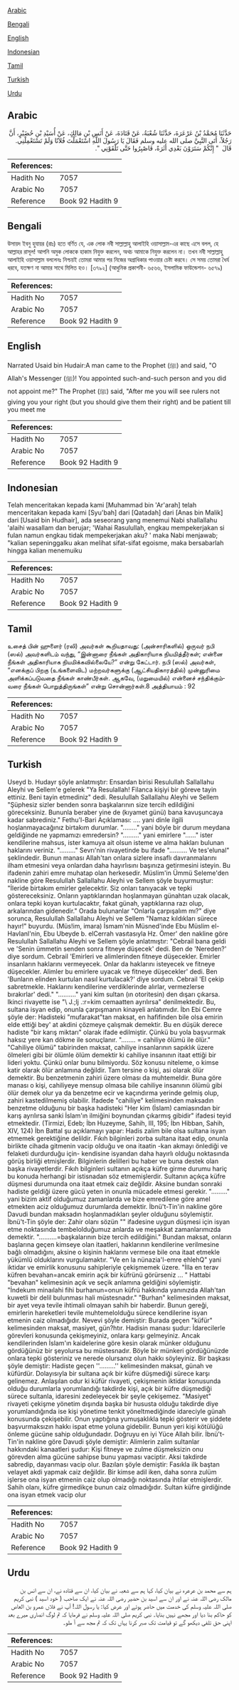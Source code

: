 [Arabic](#arabic)

[Bengali](#bengali)

[English](#english)

[Indonesian](#indonesian)

[Tamil](#tamil)

[Turkish](#turkish)

[Urdu](#urdu)

## Arabic


<div dir="rtl" lang="ar" style={{fontSize:'larger',backgroundColor:'#f8f9fa',padding:20}}>
حَدَّثَنَا مُحَمَّدُ بْنُ عَرْعَرَةَ، حَدَّثَنَا شُعْبَةُ، عَنْ قَتَادَةَ، عَنْ أَنَسِ بْنِ مَالِكٍ، عَنْ أُسَيْدِ بْنِ حُضَيْرٍ، أَنَّ رَجُلاً، أَتَى النَّبِيَّ صلى الله عليه وسلم فَقَالَ يَا رَسُولَ اللَّهِ اسْتَعْمَلْتَ فُلاَنًا وَلَمْ تَسْتَعْمِلْنِي‏.‏ قَالَ ‏ "‏ إِنَّكُمْ سَتَرَوْنَ بَعْدِي أَثَرَةً، فَاصْبِرُوا حَتَّى تَلْقَوْنِي ‏"‏‏.‏
</div>
<div style={{backgroundColor:'#f8f9fa',padding:20, marginBottom: 10}}><table> <thead> <tr> <th>References:</th> <th></th> </tr> </thead> <tbody><tr><td>Hadith No</td><td>7057</td></tr><tr><td>Arabic No</td><td>7057</td></tr><tr><td>Reference</td><td>Book 92 Hadith 9</td></tr></tbody></table></div>

## Bengali


<div dir="ltr" lang="bn" style={{fontSize:'larger',backgroundColor:'#f8f9fa',padding:20}}>
উসায়দ ইবনু হুযায়র (রাঃ) হতে বর্ণিত যে, এক লোক নবী সাল্লাল্লাহু আলাইহি ওয়াসাল্লাম-এর কাছে এসে বলল, হে আল্লাহর রাসূল! আপনি অমুক লোককে হাকাম নিযুক্ত করলেন, অথচ আমাকে নিযুক্ত করলেন না। তখন নবী সাল্লাল্লাহু আলাইহি ওয়াসাল্লাম বললেনঃ নিশ্চয়ই তোমরা আমার পর নিজের অগ্রাধিকার পাওয়ার চেষ্টা করবে। সে সময় তোমরা ধৈর্য ধরবে, যতক্ষণ না আমার সাথে মিলিত হও। [৩৭৯২] (আধুনিক প্রকাশনী- ৬৫৬৬, ইসলামিক ফাউন্ডেশন- ৬৫৭৯)
</div>
<div style={{backgroundColor:'#f8f9fa',padding:20, marginBottom: 10}}><table> <thead> <tr> <th>References:</th> <th></th> </tr> </thead> <tbody><tr><td>Hadith No</td><td>7057</td></tr><tr><td>Arabic No</td><td>7057</td></tr><tr><td>Reference</td><td>Book 92 Hadith 9</td></tr></tbody></table></div>

## English


<div dir="ltr" lang="en" style={{fontSize:'larger',backgroundColor:'#f8f9fa',padding:20}}>
Narrated Usaid bin Hudair:A man came to the Prophet (ﷺ) and said, "O Allah's Messenger (ﷺ)! You appointed such-and-such person and you did not appoint me?" The Prophet (ﷺ) said, "After me you will see rulers not giving you your right (but you should give them their right) and be patient till you meet me
</div>
<div style={{backgroundColor:'#f8f9fa',padding:20, marginBottom: 10}}><table> <thead> <tr> <th>References:</th> <th></th> </tr> </thead> <tbody><tr><td>Hadith No</td><td>7057</td></tr><tr><td>Arabic No</td><td>7057</td></tr><tr><td>Reference</td><td>Book 92 Hadith 9</td></tr></tbody></table></div>

## Indonesian


<div dir="ltr" lang="id" style={{fontSize:'larger',backgroundColor:'#f8f9fa',padding:20}}>
Telah menceritakan kepada kami [Muhammad bin 'Ar'arah] telah menceritakan kepada kami [Syu'bah] dari [Qatadah] dari [Anas bin Malik] dari [Usaid bin Hudhair], ada seseorang yang menemui Nabi shallallahu 'alaihi wasallam dan berujar; 'Wahai Rasulullah, engkau mempekerjakan si fulan namun engkau tidak mempekerjakan aku? ' maka Nabi menjawab; "kalian sepeninggalku akan melihat sifat-sifat egoisme, maka bersabarlah hingga kalian menemuiku
</div>
<div style={{backgroundColor:'#f8f9fa',padding:20, marginBottom: 10}}><table> <thead> <tr> <th>References:</th> <th></th> </tr> </thead> <tbody><tr><td>Hadith No</td><td>7057</td></tr><tr><td>Arabic No</td><td>7057</td></tr><tr><td>Reference</td><td>Book 92 Hadith 9</td></tr></tbody></table></div>

## Tamil


<div dir="ltr" lang="ta" style={{fontSize:'larger',backgroundColor:'#f8f9fa',padding:20}}>
உசைத் பின் ஹுளைர் (ரலி) அவர்கள் கூறியதாவது: (அன்சாரிகளில்) ஒருவர் நபி (ஸல்) அவர்களிடம் வந்து, “இன்னாரை நீங்கள் அதிகாரியாக நியமித்தீர்கள்; என்னை நீங்கள் அதிகாரியாக நியமிக்கவில்லையே?” என்று கேட்டார். நபி (ஸல்) அவர்கள், “எனக்குப் பிறகு (உங்களைவிட) மற்றவர்களுக்கு (ஆட்சியதிகாரத்தில்) முன்னுரிமை அளிக்கப்படுவதை நீங்கள் காண்பீர்கள். ஆகவே, (மறுமையில்) என்னைச் சந்திக்கும்வரை நீங்கள் பொறுத்திருங்கள்” என்று சொன்னார்கள்.8 அத்தியாயம் : 92
</div>
<div style={{backgroundColor:'#f8f9fa',padding:20, marginBottom: 10}}><table> <thead> <tr> <th>References:</th> <th></th> </tr> </thead> <tbody><tr><td>Hadith No</td><td>7057</td></tr><tr><td>Arabic No</td><td>7057</td></tr><tr><td>Reference</td><td>Book 92 Hadith 9</td></tr></tbody></table></div>

## Turkish


<div dir="ltr" lang="tr" style={{fontSize:'larger',backgroundColor:'#f8f9fa',padding:20}}>
Useyd b. Hudayr şöyle anlatmıştır: Ensardan birisi Resulullah Sallallahu Aleyhi ve Sellem'e gelerek "Ya Resulallah! Filanca kişiyi bir göreve tayin ettiniz. Beni tayin etmediniz" dedi. Resulullah Sallallahu Aleyhi ve Sellem "Şüphesiz sizler benden sonra başkalarının size tercih edildiğini göreceksiniz. Bununla beraber yine de (kıyamet günü) bana kavuşuncaya kadar sabrediniz." Fethu'l-Bari Açıklaması: .... yani dinle ilgili hoşlanmayacağınız birtakım durumlar. "........" yani böyle bir durum meydana geldiğinde ne yapmamızı emredersin? "........." yani emirlere "......" ister kendilerine mahsus, ister kamuya ait olsun isteme ve alma hakları bulunan haklarını veriniz. "........." Sevrı'nin rivayetinde bu ifade ".......... Ve tes'elunal" şeklindedir. Bunun manası Allah'tan onlara sizlere insaflı davranmalarını ilham etmesini veya onlardan daha hayırlısını başınıza getirmesini isteyin. Bu ifadenin zahiri emre muhatap olan herkesedir. Müslim'in Ümmü Seleme'den nakline göre Resulullah Sallallahu Aleyhi ve Sellem şöyle buyurmuştur: "İleride birtakım emirler gelecektir. Siz onları tanıyacak ve tepki göstereceksiniz. Onların yaptıklarından hoşlanmayan günahtan uzak olacak, onlara tepki koyan kurtulacaktır, fakat günah, yaptıklarına razı olup, arkalarından gidenedir." Orada bulunanlar "Onlarla çarpışalım mı?" diye sorunca, Resulullah Sallallahu Aleyhi ve Sellem "Namaz kıldıkları sürece hayır!" buyurdu. (Müs!im, imara) İsmam'nin Müsned'inde Ebu Müslim el-Havlanl'nin, Ebu Ubeyde b. elCerrah vasıtasıyla Hz. Ömer' den nakline göre Resulullah Sallallahu Aleyhi ve Sellem şöyle anlatmıştır: "Cebrail bana geldi ve 'Senin ümmetin senden sonra fitneye düşecek' dedi. Ben de 'Nereden?' diye sordum. Cebrail 'Emirleri ve alimlerinden fitneye düşecekler. Emirler insanların haklarını vermeyecek. Onlar da haklarını isteyecek ve fitneye düşecekler. Alimler bu emirlere uyacak ve fitneye düşecekler' dedi. Ben 'Bunların elinden kurtulan nasıl kurtulacak?' diye sordum. Cebrail 'El çekip sabretmekle. Haklarını kendilerine verdiklerinde alırlar, vermezlerse bırakırlar' dedi." ".........." yani kim sultan (ın otoritesin) den dışarı çıkarsa. Ikinci rivayette ise "\ J.;lj .:r=kim cemaatten ayrılırsa" denilmektedir. Bu, sultana isyan edip, onunla çarpışmanın kinayeli anlatımıdır. İbn Ebi Cemre şöyle der: Hadisteki "mufarakat"tan maksat, en hafifinden bile olsa emirin elde ettiği bey' at akdini çözmeye çalışmak demektir. Bu en düşük derece hadiste "bir karış miktarı" olarak ifade edilmiştir. Çünkü bu yola başvurmak haksız yere kan dökme ile sonuçlanır. "........ = cahiliye ölümü ile ölür." "Cahiliye ölümü" tabirinden maksat, cahiliye insanlarının sapıklık üzere ölmeleri gibi bir ölümle ölüm demektir ki cahiliye insanının itaat ettiği bir lideri yoktu. Çünkü onlar bunu bilmiyordu. Söz konusu niteleme, o kimse katir olarak ölür anlamına değildir. Tam tersine o kişi, asi olarak ölür demektir. Bu benzetmenin zahiri üzere olması da muhtemeldir. Buna göre manası o kişi, cahiliyeye mensup olmasa bile cahiliye insanının ölümü gibi ölür demek olur ya da benzetme ecir ve kaçındırma yerinde gelmiş olup, zahiri kastedilmemiş olabilir. İfadede "cahiliye" kelimesinden maksadın benzetme olduğunu bir başka hadisteki "Her kim (İslam) camiasından bir karış ayrılırsa sanki İslam'ın ilmiğini boynundan çıkarmış gibidir" ifadesi teyid etmektedir. (Tirmizi, Edeb; İbn Huzeyme, Sahih, III, 195; İbn Hibban, Sahih, XIV, 124) İbn Battal şu açıklamayı yapar: Hadis zalim bile olsa sultana isyan etmemek gerektiğine delildir. Fıkıh bilginleri zorba sultana itaat edip, onunla birlikte cihada gitmenin vacip olduğu ve ona itaatin -kan akmayı önlediği ve felaketi durdurduğu için- kendisine isyandan daha hayırlı olduğu noktasında görüş birliği etmişlerdir. Bilginlerin delilleri bu haber ve buna destek olan başka rivayetlerdir. Fıkıh bilginleri sultanın açıkça küfre girme durumu hariç bu konuda herhangi bir istisnadan söz etmemişlerdir. Sultanın açıkça küfre düşmesi durumunda ona itaat etmek caiz değildir. Aksine bundan sonraki hadiste geldiği üzere gücü yeten in onunla mücadele etmesi gerekir. "........." yani bizim aktif olduğumuz zamanlarda ve bize emredilene göre amel etmekten aciz olduğumuz durumlarda demektir. İbnü't-Tin'in nakline göre Davudi bundan maksadın hoşlanmadıkları şeyler olduğunu söylemiştir. İbnü't-Tin şöyle der: Zahir olanı sözün "" ifadesine uygun düşmesi için isyan etme noktasında tembelolduğumuz anlarda ve meşakkat zamanlarımızda demektir. "..........=başkalarının bize tercih edildiğini." Bundan maksat, onların başlarına geçen kimseye olan itaatleri, haklarının kendilerine verilmesine bağlı olmadığını, aksine o kişinin haklarını vermese bile ona itaat etmekle yükümlü olduklarını vurgulamaktır. "Ve en la nünazia'l-emre ehlehQ" yani iktidar ve emirlik konusunu sahipleriyle çekişmemek üzere. "İlla en terav küfren bevahan=ancak emirin açık bir küfrünü görürseniz ... " Hattabi "bevahan" kelimesinin açık ve seçik anlamına geldiğini söylemiştir. "İndekum minaılahi fihi burhanun=onun küfrü hakkında yanınızda Allah'tan kuwetli bir delil bulunması hali müstesnadır." "Burhan" kelimesinden maksat, bir ayet veya tevile ihtimali olmayan sahih bir haberdir. Bunun gereği, emirlerin hareketleri tevile muhtemelolduğu sürece kendilerine isyan etmenin caiz olmadığıdır. Nevevi şöyle demiştir: Burada geçen "küfür" kelimesinden maksat, masiyet, gün?htır. Hadisin manası şudur: İdarecilerle görevleri konusunda çekişmeyiniz, onlara karşı gelmeyiniz. Ancak kendilerinden İslam'ın kaidelerine göre kesin olarak münker olduğunu gördüğünüz bir şeyolursa bu müstesnadır. Böyle bir münkeri gördüğünüzde onlara tepki gösteriniz ve nerede olursanız olun hakkı söyleyiniz. Bir başkası şöyle demiştir: Hadiste geçen ''.........'' kelimesinden maksat, günah ve küfürdür. Dolayısıyla bir sultana açık bir küfre düşmediği sürece karşı gelinemez. Anlaşılan odur ki küfür rivayeti, çekişmenin iktidar konusunda olduğu durumlarla yorumlandığı takdirde kişi, açık bir küfre düşmediği sürece sultanla, idaresini zedeleyecek bir şeyle çekişemez. "Masiyet" rivayeti çekişme yönetim dışında başka bir hususta olduğu takdirde diye yorumlandığında ise kişi yönetime tenkit yöneltmediğinde idareciyle günah konusunda çekişebilir. Onun yaptığına yumuşaklıkla tepki gösterir ve şiddete başvurmaksızın hakkı ispat etme yoluna gidebilir. Bunun yeri kişi kötülüğü önleme gücüne sahip olduğundadır. Doğruyu en iyi Yüce Allah bilir. İbnü't-Tin'in nakline göre Davudi şöyle demiştir: Alimlerin zalim sultanlar hakkındaki kanaatleri şudur: Kişi fitneye ve zulme düşmeksizin onu görevden alma gücüne sahipse bunu yapması vaciptir. Aksi takdirde sabredip, dayanması vacip olur. Bazıları şöyle demiştir: Fasıkla ilk baştan velayet akdi yapmak caiz değildir. Bir kimse adil iken, daha sonra zulüm işlerse ona isyan etmenin caiz olup olmadığı noktasında ihtilar etmişlerdir. Sahih olanı, küfre girmedikçe bunun caiz olmadığıdır. Sultan küfre girdiğinde ona isyan etmek vacip olur
</div>
<div style={{backgroundColor:'#f8f9fa',padding:20, marginBottom: 10}}><table> <thead> <tr> <th>References:</th> <th></th> </tr> </thead> <tbody><tr><td>Hadith No</td><td>7057</td></tr><tr><td>Arabic No</td><td>7057</td></tr><tr><td>Reference</td><td>Book 92 Hadith 9</td></tr></tbody></table></div>

## Urdu


<div dir="rtl" lang="ur" style={{fontSize:'larger',backgroundColor:'#f8f9fa',padding:20}}>
ہم سے محمد بن عرعرہ نے بیان کیا، کہا ہم سے شعبہ نے بیان کیا، ان سے قتادہ نے، ان سے انس بن مالک رضی اللہ عنہ نے اور ان سے اسید بن حضیر رضی اللہ عنہ نے ایک صاحب ( خود اسید ) نبی کریم صلی اللہ علیہ وسلم کی خدمت میں حاضر ہوئے اور عرض کیا: یا رسول اللہ! آپ نے فلاں عمرو بن العاص کو حاکم بنا دیا اور مجھے نہیں بنایا۔ نبی کریم صلی اللہ علیہ وسلم نے فرمایا کہ تم لوگ انصاری میرے بعد اپنی حق تلفی دیکھو گے تو قیامت تک صبر کرنا یہاں تک کہ تم مجھ سے آ ملو۔
</div>
<div style={{backgroundColor:'#f8f9fa',padding:20, marginBottom: 10}}><table> <thead> <tr> <th>References:</th> <th></th> </tr> </thead> <tbody><tr><td>Hadith No</td><td>7057</td></tr><tr><td>Arabic No</td><td>7057</td></tr><tr><td>Reference</td><td>Book 92 Hadith 9</td></tr></tbody></table></div>